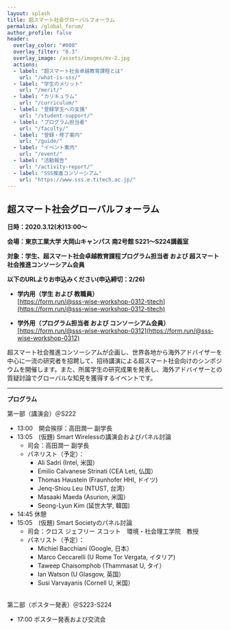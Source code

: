 ```yaml
---
layout: splash
title: 超スマート社会グローバルフォーラム
permalink: /global_forum/
author_profile: false
header:
  overlay_color: "#000"
  overlay_filter: "0.3"
  overlay_image: /assets/images/mv-2.jpg
  actions:
  - label: "超スマート社会卓越教育課程とは"
    url: "/what-is-sss/"
  - label: "学生のメリット"
    url: "/merit/"
  - label: "カリキュラム"
    url: "/curriculum/"
  - label: "登録学生への支援​"
    url: "/student-support/"
  - label: "プログラム担当者​"
    url: "/faculty/"
  - label: "登録・修了案内"
    url: "/guide/"
  - label: "イベント案内"
    url: "/event/"
  - label: "活動報告"
    url: "/activity-report/"
  - label: "SSS推進コンソーシアム"
    url: "https://www.sss.e.titech.ac.jp/"
---
```


## 超スマート社会グローバルフォーラム

**日時：2020.3.12(木)13:00～**

**会場：東京工業大学 大岡山キャンパス 南2号館 S221～S224講義室**

**対象：学生、超スマート社会卓越教育課程プログラム担当者 および 超スマート社会推進コンソーシアム会員**

**以下のURLよりお申込みください(申込締切：2/26)**

* **学内用（学生 および 教職員）**<br>
  [https://form.run/@sss-wise-workshop-0312-titech](https://form.run/@sss-wise-workshop-0312-titech)

* **学外用（プログラム担当者 および コンソーシアム会員）**<br>
  [https://form.run/@sss-wise-workshop-0312](https://form.run/@sss-wise-workshop-0312)

超スマート社会推進コンソーシアムが企画し、世界各地から海外アドバイザーを中心に一流の研究者を招聘して、招待講演による超スマート社会向けのシンポジウムを開催します。また、所属学生の研究成果を発表し、海外アドバイザーとの質疑討論でグローバルな知見を獲得するイベントです。

<hr>

**​プログラム**

第一部（講演会）＠S222

* 13:00　開会挨拶：高田潤一 副学長
* 13:05　(仮題) Smart Wirelessの講演会およびパネル討論
  * 司会：高田潤一 副学長
  * パネリスト（予定）：
    * Ali Sadri (Intel, 米国）
    * Emilio Calvanese Strinati (CEA Leti, 仏国）
    * Thomas Haustein (Fraunhofer HHI, ドイツ)
    * Jenq-Shiou Leu (NTUST, 台湾）
    * Masaaki Maeda (Asurion, 米国）
    * Seong-Lyun Kim (延世大学, 韓国)
* 14:45   休憩
* 15:05　(仮題) Smart Societyのパネル討論
  * 司会：クロス ジェフリー スコット　環境・社会理工学院　教授
  * パネリスト（予定）：
    * Michiel Bacchiani (Google, 日本）
    * Marco Ceccarelli (U Rome Tor Vergata, イタリア)
    * Taweep Chaisomphob (Thammasat U, タイ）
    * Ian Watson (U Glasgow, 英国）
    * Susi Varvayanis (Cornell U, 米国）

<br>
第二部（ポスター発表）＠S223-S224

* 17:00   ポスター発表および交流会

​
